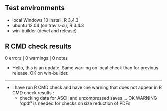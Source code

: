 ## Test environments
* local Windows 10 install, R 3.4.3
* ubuntu 12.04 (on travis-ci), R 3.4.3
* win-builder (devel and release)

## R CMD check results

0 errors | 0 warnings | 0 notes

* Hello, this is an update. Same warning on local check than for previous release. OK on win-builder.


---

* I have run R CMD check and have one warning that does not appear in R CMD check results :
  * checking data for ASCII and uncompressed saves ... OK
  WARNING
  'qpdf' is needed for checks on size reduction of PDFs
